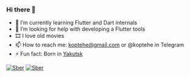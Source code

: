 ### Hi there 👋

<!--
**DmitriiProshutinskii/DmitriiProshutinskii** is a ✨ _special_ ✨ repository because its `README.md` (this file) appears on your GitHub profile.

Here are some ideas to get you started:
- 🔭 I’m currently working on 
- 💬 Ask me about ...
-->

- 🌱 I’m currently learning Flutter and Dart internals
- 🤔 I’m looking for help with developing a Flutter tools
- 🎞️ I love old movies
- 📫 How to reach me: koptehe@gmail.com or @koptehe in Telegram
- ⚡ Fun fact: Born in [Yakutsk](https://goo.gl/maps/EAvJ1nE3bbVoo4xw5)

[![Sber](https://github-readme-stats.vercel.app/api/pin/?username=DmitriiProshutinskii&repo=SignTheDocument)]([https://github.com/DmitriiProshutinskii/SignTheDocument]) 
[![Sber](https://github-readme-stats.vercel.app/api/pin/?username=DmitriiProshutinskii&repo=SignTheDocument)]([https://github.com/DmitriiProshutinskii/SignTheDocument]) 

